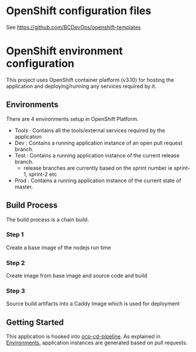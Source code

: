 # OpenShift configuration files

See https://github.com/BCDevOps/openshift-templates

# OpenShift environment configuration

This project uses OpenShift container platform (v3.10) for hosting the application and deploying/running any services required by it.

## Environments

There are 4 environments setup in OpenShift Platform.
- Tools : Contains all the tools/external services required by the application
- Dev : Contains a running application instance of an open pull request branch.
- Test : Contains a running application instance of the current release branch.
    - release branches are currently based on the sprint number ie sprint-1, sprint-2 etc
- Prod : Contains a running application instance of the current state of master.

## Build Process

The build process is a chain build.

### Step 1 

Create a base image of the nodejs run time

### Step 2

Create image from base image and source code and build

### Step 3

Source build artifacts into a Caddy Image which is used for deployment


## Getting Started

This application is hooked into [ocp-cd-pipeline](https://github.com/BCDevOps/ocp-cd-pipeline).
As explained in [Environments](#Environments), application instances are generated based on pull requests.